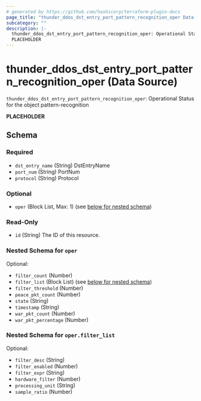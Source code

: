 ```yaml
---
# generated by https://github.com/hashicorp/terraform-plugin-docs
page_title: "thunder_ddos_dst_entry_port_pattern_recognition_oper Data Source - terraform-provider-thunder"
subcategory: ""
description: |-
  thunder_ddos_dst_entry_port_pattern_recognition_oper: Operational Status for the object pattern-recognition
  PLACEHOLDER
---
```


# thunder_ddos_dst_entry_port_pattern_recognition_oper (Data Source)

`thunder_ddos_dst_entry_port_pattern_recognition_oper`: Operational Status for the object pattern-recognition

__PLACEHOLDER__



<!-- schema generated by tfplugindocs -->
## Schema

### Required

- `dst_entry_name` (String) DstEntryName
- `port_num` (String) PortNum
- `protocol` (String) Protocol

### Optional

- `oper` (Block List, Max: 1) (see [below for nested schema](#nestedblock--oper))

### Read-Only

- `id` (String) The ID of this resource.

<a id="nestedblock--oper"></a>
### Nested Schema for `oper`

Optional:

- `filter_count` (Number)
- `filter_list` (Block List) (see [below for nested schema](#nestedblock--oper--filter_list))
- `filter_threshold` (Number)
- `peace_pkt_count` (Number)
- `state` (String)
- `timestamp` (String)
- `war_pkt_count` (Number)
- `war_pkt_percentage` (Number)

<a id="nestedblock--oper--filter_list"></a>
### Nested Schema for `oper.filter_list`

Optional:

- `filter_desc` (String)
- `filter_enabled` (Number)
- `filter_expr` (String)
- `hardware_filter` (Number)
- `processing_unit` (String)
- `sample_ratio` (Number)


